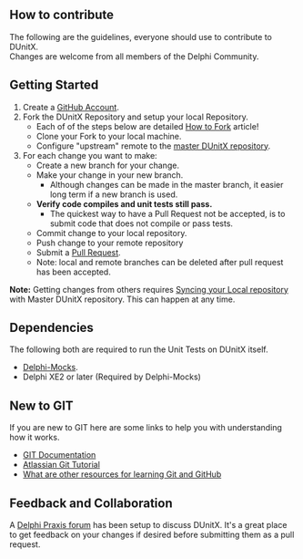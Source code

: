 ## How to contribute ##

The following are the guidelines, everyone should use to contribute to DUnitX.  
Changes are welcome from all members of the Delphi Community. 

## Getting Started ##

1. Create a [GitHub Account](https://github.com/join).
2. Fork the DUnitX Repository and setup your local Repository.
     * Each of of the steps below are detailed [How to Fork](https://help.github.com/articles/fork-a-repo) article!
     * Clone your Fork to your local machine.
     * Configure "upstream" remote to the [master DUnitX repository](https://github.com/VSoftTechnologies/DUnitX).
3. For each change you want to make:       
     * Create a new branch for your change. 
     * Make your change in your new branch. 
         * Although changes can be made in the master branch, it easier long term if a new branch is used.
     * **Verify code compiles and unit tests still pass.** 
         * The quickest way to have a Pull Request not be accepted, is to submit code that does not compile or pass tests.
     * Commit change to your local repository.
     * Push change to your remote repository
     * Submit a [Pull Request](https://help.github.com/articles/using-pull-requests).
     * Note: local and remote branches can be deleted after pull request has been accepted.

**Note:** Getting changes from others requires [Syncing your Local repository](https://help.github.com/articles/syncing-a-fork) with Master DUnitX repository.    This can happen at any time.


## Dependencies ##

The following both are required to run the Unit Tests on DUnitX itself.   

* [Delphi-Mocks](https://github.com/VSoftTechnologies/Delphi-Mocks).
* Delphi XE2 or later (Required by Delphi-Mocks)

## New to GIT ##

If you are new to GIT here are some links to help you with understanding how it works.    

- [GIT Documentation](http://git-scm.com/doc)
- [Atlassian Git Tutorial](https://www.atlassian.com/git/tutorial/git-basics)
- [What are other resources for learning Git and GitHub](https://help.github.com/articles/what-are-other-good-resources-for-learning-git-and-github) 


## Feedback and Collaboration ##

A [Delphi Praxis forum](https://en.delphipraxis.net/forum/36-dunitx/) has been setup to discuss DUnitX.   It's a great place to get feedback on your changes if desired before submitting them as a pull request.
